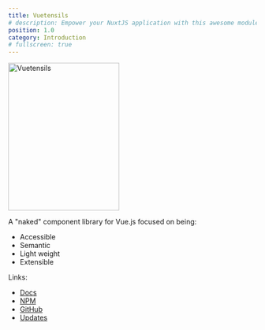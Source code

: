```yaml
---
title: Vuetensils
# description: Empower your NuxtJS application with this awesome module.
position: 1.0
category: Introduction
# fullscreen: true
---
```


<code-preview></code-preview>

<img src="/logo.svg" alt="Vuetensils" width="225" height="300" class="block mx-auto">

A "naked" component library for Vue.js focused on being:

- Accessible
- Semantic
- Light weight
- Extensible

Links:

- [Docs](https://vuetensils.stegosource.com/)
- [NPM](https://www.npmjs.com/package/vuetensils)
- [GitHub](https://github.com/AustinGil/vuetensils)
- [Updates](https://austingil.com/newsletter)
